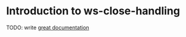 # Introduction to ws-close-handling

TODO: write [great documentation](http://jacobian.org/writing/what-to-write/)
